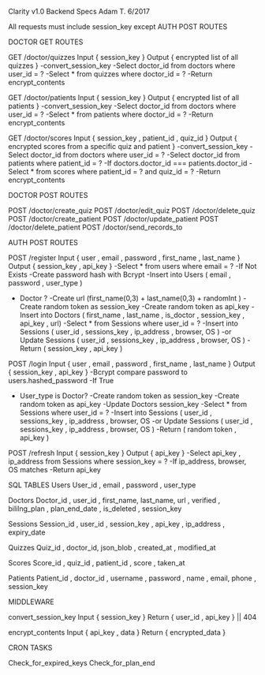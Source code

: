 Clarity v1.0 Backend Specs
Adam T.
6/2017

All requests must include session_key except AUTH POST ROUTES

DOCTOR GET ROUTES

GET /doctor/quizzes
Input { session_key }
Output { encrypted list of all quizzes }
-convert_session_key
-Select doctor_id from doctors where user_id = ?
-Select * from quizzes where doctor_id = ?
-Return encrypt_contents

GET /doctor/patients
Input { session_key }
Output { encrypted list of all patients }
-convert_session_key
-Select doctor_id from doctors where user_id = ?
-Select * from patients where doctor_id = ?
-Return encrypt_contents

GET /doctor/scores
Input { session_key , patient_id , quiz_id }
Output { encrypted scores from a specific quiz and patient }
-convert_session_key
-Select doctor_id from doctors where user_id = ?
-Select doctor_id from patients where patient_id = ?
-If doctors.doctor_id === patients.doctor_id
-Select * from scores where patient_id = ? and quiz_id = ?
-Return encrypt_contents

DOCTOR  POST ROUTES

POST /doctor/create_quiz
POST /doctor/edit_quiz
POST /doctor/delete_quiz
POST /doctor/create_patient
POST /doctor/update_patient
POST /doctor/delete_patient
POST /doctor/send_records_to

AUTH POST ROUTES

POST /register
Input { user , email ,  password , first_name , last_name }
Output { session_key , api_key }
-Select * from users where email = ?
-If Not Exists
-Create password hash with Bcrypt
-Insert into Users ( email , password , user_type )
- Doctor ? 
-Create url (first_name(0,3) + last_name(0,3) + randomInt )
-Create random token as session_key
-Create random token as api_key
-Insert into Doctors ( first_name , last_name , is_doctor , session_key , api_key , url)
-Select * from Sessions where user_id = ?
-Insert into Sessions ( user_id , sessions_key , ip_address , browser, OS )
-or Update Sessions ( user_id , sessions_key , ip_address , browser, OS )
-Return ( session_key , api_key )

POST /login
Input { user , email ,  password , first_name , last_name }
Output { session_key , api_key }
-Bcrypt compare password to users.hashed_password
-If True
- User_type is Doctor?
-Create random token as session_key
-Create random token as api_key
-Update Doctors session_key
-Select * from Sessions where user_id = ?
-Insert into Sessions ( user_id , sessions_key , ip_address , browser, OS 
-or Update Sessions ( user_id , sessions_key , ip_address , browser, OS )
-Return ( random token , api_key )

POST /refresh
Input { session_key }
Output { api_key }
-Select api_key , ip_address from Sessions where session_key = ?
-If ip_address, browser, OS matches
-Return api_key




SQL TABLES
Users
User_id , email , password , user_type

Doctors
Doctor_id , user_id , first_name, last_name, url , verified , bililng_plan , plan_end_date , is_deleted , session_key

Sessions
Session_id , user_id , session_key , api_key , ip_address , expiry_date

Quizzes
Quiz_id , doctor_id, json_blob , created_at , modified_at

Scores
Score_id , quiz_id , patient_id , score , taken_at

Patients
Patient_id , doctor_id , username , password , name , email, phone , session_key



MIDDLEWARE

convert_session_key
Input { session_key } 
Return { user_id , api_key } || 404

encrypt_contents
Input { api_key , data }
Return { encrypted_data }


CRON TASKS

Check_for_expired_keys
Check_for_plan_end

